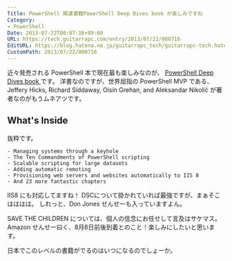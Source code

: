 ```yaml
---
Title: PowerShell 関連書籍PowerShell Deep Dives book が楽しみですね
Category:
- PowerShell
Date: 2013-07-22T00:07:16+09:00
URL: https://tech.guitarrapc.com/entry/2013/07/22/000716
EditURL: https://blog.hatena.ne.jp/guitarrapc_tech/guitarrapc-tech.hatenablog.com/atom/entry/11696248318757675819
CustomPath: 2013/07/22/000716
---
```


近々発売される PowerShell 本で現在最も楽しみなのが、 <a href="http://manning.com/hicks/" target="_blank">PowerShell Deep Dives book </a>です。
洋書なのですが、世界屈指の PowerShell MVP である、Jeffery Hicks, Richard Siddaway, Oisín Grehan, and Aleksandar Nikolić が著者なのがもうムネアツです。



## What's Inside
抜粋です。

	- Managing systems through a keyhole
	- The Ten Commandments of PowerShell scripting
	- Scalable scripting for large datasets
	- Adding automatic remoting
	- Provisioning web servers and websites automatically to IIS 8
	- And 23 more fantastic chapters


IIS8 にも対応してますね！
DSCについて掛かれていれば最強ですが、まぁそこはははは。
しれっと、Don Jones せんせーも入っていますよん。

SAVE THE CHILDREN については、個人の信念にお任せして言及はサケマス。
Amazon せんせー曰く、8月8日前後到着とのこと！楽しみにしたいと思います。

日本でこのレベルの書籍がでるのはいつになるのでしょーか。
